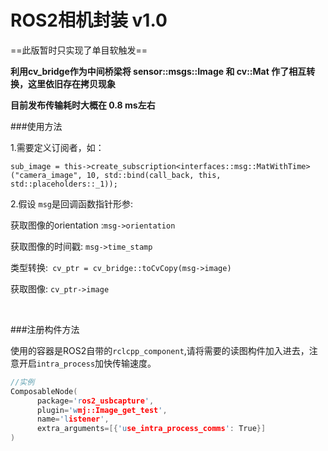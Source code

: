 # ROS2相机封装 v1.0

==此版暂时只实现了单目软触发==

**利用cv_bridge作为中间桥梁将  sensor::msgs::Image 和 cv::Mat 作了相互转换，这里依旧存在拷贝现象**

**目前发布传输耗时大概在 0.8 ms左右**



###使用方法

1.需要定义订阅者，如：

`sub_image = this->create_subscription<interfaces::msg::MatWithTime>("camera_image", 10, std::bind(call_back, this, std::placeholders::_1));`

2.假设 `msg`是回调函数指针形参:

获取图像的orientation :`msg->orientation`  

获取图像的时间戳: `msg->time_stamp`   

类型转换:` cv_ptr = cv_bridge::toCvCopy(msg->image)`    

获取图像: `cv_ptr->image`

​      

###注册构件方法

 使用的容器是ROS2自带的`rclcpp_component`,请将需要的读图构件加入进去，注意开启`intra_process`加快传输速度。

```c++
//实例
ComposableNode(
      package='ros2_usbcapture',
      plugin='wmj::Image_get_test',
      name='listener',
      extra_arguments=[{'use_intra_process_comms': True}]
)
```

